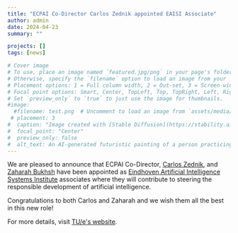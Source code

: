 ```yaml
---
title: "ECPAI Co-Director Carlos Zednik appointed EAISI Associate"
author: admin
date: 2024-04-23
summary: ""

projects: []
tags: [news]

# Cover image
# To use, place an image named `featured.jpg/png` in your page's folder.
# Otherwise, specify the `filename` option to load an image from your `assets/media/` folder.
# Placement options: 1 = Full column width, 2 = Out-set, 3 = Screen-width
# Focal point options: Smart, Center, TopLeft, Top, TopRight, Left, Right, BottomLeft, Bottom, BottomRight
# Set `preview_only` to `true` to just use the image for thumbnails.
#image:
  #filename: test.png  # Uncomment to load an image from `assets/media/` instead.
 # placement: 3
#  caption: "Image created with [Stable Diffusion](https://stability.ai/blog/stable-diffusion-public-release) (prompt: a futuristic painting of a person practicing mindfulness in the chaos of modern life)"
#  focal_point: "Center"
#  preview_only: false
#  alt_text: An AI-generated futuristic painting of a person practicing mindfulness in the chaos of modern life.
---
```


We are pleased to announce that ECPAI Co-Director, [Carlos Zednik](https://explanations.ai), and [Zaharah  Bukhsh](https://www.tue.nl/en/research/researchers/zaharah-bukhsh) have been appointed as [Eindhoven Artificial Intelligence Systems Institute](https://www.tue.nl/en/research/institutes/eindhoven-artificial-intelligence-systems-institute) associates where they will contribute to steering the responsible development of artificial intelligence.

Congratulations to both Carlos and Zaharah and we wish them all the best in this new role!

For more details, visit [TU/e's website](https://www.tue.nl/en/news-and-events/news-overview/09-04-2024-zaharah-bukhsh-and-carlos-zednik-appointed-associates-at-the-eindhoven-artificial-intelligence-systems-institute-eaisi).